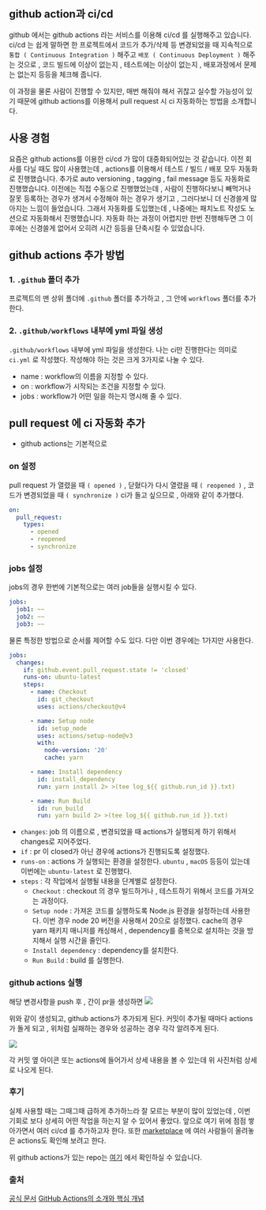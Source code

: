 ## github action과 ci/cd

github 에서는 github actions 라는 서비스를 이용해 ci/cd 를 실행해주고 있습니다. ci/cd 는 쉽게 말하면 한 프로젝트에서 코드가 추가/삭제 등 변경되었을 때 지속적으로 `통합 ( Continuous Integration )` 해주고 `배포 ( Continuous Deployment )` 해주는 것으로 , 코드 빌드에 이상이 없는지 , 테스트에는 이상이 없는지 , 배포과정에서 문제는 없는지 등등을 체크해 줍니다.

이 과정을 물론 사람이 진행할 수 있지만, 매번 해줘야 해서 귀찮고 실수할 가능성이 있기 때문에 github actions를 이용해서 pull request 시 ci 자동화하는 방법을 소개합니다.

## 사용 경험

요즘은 github actions를 이용한 ci/cd 가 많이 대중화되어있는 것 같습니다. 이전 회사를 다닐 때도 많이 사용했는데 , actions를 이용해서 테스트 / 빌드 / 배포 모두 자동화로 진행했습니다. 추가로 auto versioning , tagging , fail message 등도 자동화로 진행했습니다. 이전에는 직접 수동으로 진행했었는데 , 사람이 진행하다보니 빼먹거나 잘못 등록하는 경우가 생겨서 수정해야 하는 경우가 생기고 , 그러다보니 더 신경쓸게 많아지는 느낌이 들었습니다. 그래서 자동화를 도입했는데 , 나중에는 패치노트 작성도 노션으로 자동화해서 진행했습니다. 자동화 하는 과정이 어렵지만 한번 진행해두면 그 이후에는 신경쓸게 없어서 오히려 시간 등등을 단축시킬 수 있었습니다.

## github actions 추가 방법

### 1. `.github` 폴더 추가

프로젝트의 맨 상위 폴더에 `.github` 폴더를 추가하고 , 그 안에 `workflows` 폴더를 추가한다.

### 2. `.github/workflows` 내부에 yml 파일 생성

`.github/workflows` 내부에 yml 파일을 생성한다. 나는 ci만 진행한다는 의미로 `ci.yml` 로 작성했다. 작성해야 하는 것은 크게 3가지로 나눌 수 있다.

- name : workflow의 이름을 지정할 수 있다.
- on : workflow가 시작되는 조건을 지정할 수 있다.
- jobs : workflow가 어떤 일을 하는지 명시해 줄 수 있다.

## pull request 에 ci 자동화 추가

- github actions는 기본적으로

### on 설정

pull request 가 열렸을 때 `( opened )` , 닫혔다가 다시 열렸을 때 `( reopened )` , 코드가 변경되었을 때 `( synchronize )` ci가 돌고 싶으므로 , 아래와 같이 추가했다.

```yaml
on:
  pull_request:
    types:
      - opened
      - reopened
      - synchronize
```

### jobs 설정

jobs의 경우 한번에 기본적으로는 여러 job들을 실행시킬 수 있다.

```yaml
jobs:
  job1: ~~
  job2: ~~
  job3: ~~
```

물론 특정한 방법으로 순서를 제어할 수도 있다. 다만 이번 경우에는 1가지만 사용한다.

```yaml
jobs:
  changes:
    if: github.event.pull_request.state != 'closed'
    runs-on: ubuntu-latest
    steps:
      - name: Checkout
        id: git_checkout
        uses: actions/checkout@v4

      - name: Setup node
        id: setup_node
        uses: actions/setup-node@v3
        with:
          node-version: '20'
          cache: yarn

      - name: Install dependency
        id: install_dependency
        run: yarn install 2> >(tee log_${{ github.run_id }}.txt)

      - name: Run Build
        id: run_build
        run: yarn build 2> >(tee log_${{ github.run_id }}.txt)
```

- `changes`: job 의 이름으로 , 변경되었을 때 actions가 실행되게 하기 위해서 changes로 지어주었다.
- `if` : pr 이 closed가 아닌 경우에 actions가 진행되도록 설정했다.
- `runs-on` : actions 가 실행되는 환경을 설정한다. `ubuntu` , `macOS` 등등이 있는데 이번에는 `ubuntu-latest` 로 진행했다.
- `steps` : 각 작업에서 실행될 내용을 단계별로 설정한다.
  - `Checkout` : checkout 의 경우 빌드하거나 , 테스트하기 위해서 코드를 가져오는 과정이다.
  - `Setup node` : 가져온 코드를 실행하도록 Node.js 환경을 설정하는데 사용한다. 이번 경우 node 20 버전을 사용해서 20으로 설정했다. cache의 경우 yarn 패키지 매니저를 캐싱해서 , dependency를 중복으로 설치하는 것을 방지해서 실행 시간을 줄인다.
  - `Install dependency` : dependency를 설치한다.
  - `Run Build` : build 를 실행한다.

### github actions 실행

해당 변경사항을 push 후 , 간이 pr을 생성하면
![](https://velog.velcdn.com/images/k1my3ch4n/post/9b990a7e-99a9-4d26-9452-42b00af11e5d/image.png)

위와 같이 생성되고, github actions가 추가되게 된다. 커밋이 추가될 때마다 actions가 돌게 되고 , 위처럼 실패하는 경우와 성공하는 경우 각각 알려주게 된다.

![](https://velog.velcdn.com/images/k1my3ch4n/post/20bf9db0-5dea-478c-8904-1d9cd04d02c8/image.png)

각 커밋 옆 아이콘 또는 actions에 들어가서 상세 내용을 볼 수 있는데 위 사진처럼 상세로 나오게 된다.

### 후기

실제 사용할 때는 그때그때 급하게 추가하느라 잘 모르는 부분이 많이 있었는데 , 이번 기회로 보다 상세히 어떤 작업을 하는지 알 수 있어서 좋았다. 앞으로 여기 위에 점점 쌓아가면서 여러 ci/cd 를 추가하고자 한다. 또한 [marketplace](https://github.com/marketplace?type=actions) 에 여러 사람들이 올려놓은 actions도 확인해 보려고 한다.

위 github actions가 있는 repo는 [여기](https://github.com/k1my3ch4n/Github-Actions) 에서 확인하실 수 있습니다.

### 출처

[공식 문서](https://docs.github.com/ko/actions/learn-github-actions/understanding-github-actions)
[GitHub Actions의 소개와 핵심 개념](https://www.daleseo.com/github-actions-basics/)
